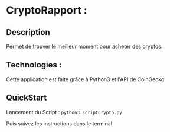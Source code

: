 # CryptoRapport :

## Description

Permet de trouver le meilleur moment pour acheter des cryptos.

## Technologies :

Cette application est faite grâce à Python3 et l'API de CoinGecko

## QuickStart

Lancement du Script :
```python3 scriptCrypto.py```

Puis suivez les instructions dans le terminal

